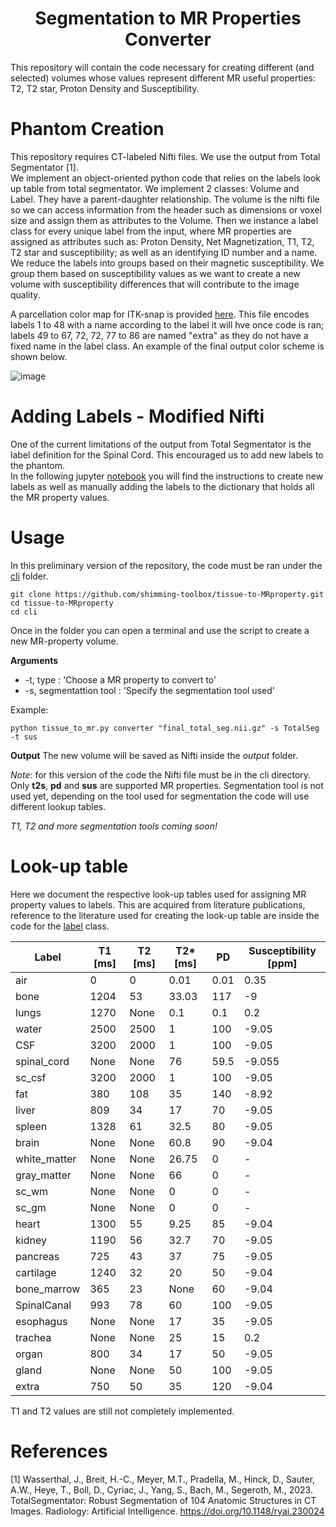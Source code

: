 # <div align="center">**Segmentation to MR Properties Converter**</div>

This repository will contain the code necessary for creating different (and selected) volumes whose values represent different MR useful properties: T2, T2 star, Proton Density and Susceptibility.

# Phantom Creation

This repository requires CT-labeled Nifti files. We use the output from Total Segmentator [1]. </br>
We implement an object-oriented python code that relies on the labels look up table from total segmentator. We implement 2 classes: Volume and Label. They have a parent-daughter relationship. The volume is the nifti file so we can access information from the header such as dimensions or voxel size and assign them as attributes to the Volume. Then we instance a label class for every unique label from the input, where MR properties are assigned as attributes such as: Proton Density, Net Magnetization, T1, T2, T2 star and susceptibility; as well as an identifying ID number and a name. We reduce the labels into groups based on their magnetic susceptibility. We group them based on susceptibility values as we want to create a new volume with susceptibility differences that will contribute to the image quality. 

A parcellation color map for ITK-snap is provided [here](parcellation_itk.txt). This file encodes labels 1 to 48 with a name according to the label it will hve once code is ran; labels 49 to 67, 72, 72, 77 to 86 are named "extra" as they do not have a fixed name in the label class. An example of the final output color scheme is shown below.

![image](https://github.com/sriosq/brainhack_project/assets/154398382/36e16ab6-0683-4455-bec4-4337bb7bb975)

# Adding Labels - Modified Nifti
One of the current limitations of the output from Total Segmentator is the label definition for the Spinal Cord. This encouraged us to add new labels to the phantom. </br>
In the following jupyter [notebook](https://github.com/shimming-toolbox/tissue-to-MRproperty/blob/main/interactive.ipynb) you will find the instructions to create new labels as well as manually adding the labels to the dictionary that holds all the MR property values.

# Usage
In this preliminary version of the repository, the code must be ran under the [cli](https://github.com/shimming-toolbox/tissue-to-MRproperty/tree/main/cli) folder.
```
git clone https://github.com/shimming-toolbox/tissue-to-MRproperty.git
cd tissue-to-MRproperty
cd cli
```
Once in the folder you can open a terminal and use the script to create a new MR-property volume. </br>

**Arguments** 
- -t, type : 'Choose a MR property to convert to'
- -s, segmentattion tool : 'Specify the segmentation tool used'

Example:
```
python tissue_to_mr.py converter "final_total_seg.nii.gz" -s TotalSeg -t sus
```

**Output** The new volume will be saved as Nifti inside the *output* folder.

*Note*: for this version of the code the Nifti file must be in the cli directory. Only **t2s**, **pd** and **sus** are supported MR properties. Segmentation tool is not used yet, depending on the tool used for segmentation the code will use different lookup tables.

*T1, T2 and more segmentation tools coming soon!*

# Look-up table
Here we document the respective look-up tables used for assigning MR property values to labels. This are acquired from literature publications, reference to the literature used for creating the look-up table are inside the code for the [label](functions/label.py) class.


| Label         | T1 [ms]  | T2  [ms] | T2*  [ms] | PD   | Susceptibility [ppm] |
|---------------|------|------|-------|------| ----------------------------|
| air           | 0    | 0    | 0.01  | 0.01 | 0.35 |
| bone          | 1204 | 53   | 33.03 | 117  | -9 |
| lungs         | 1270 | None | 0.1   | 0.1  | 0.2 |
| water         | 2500 | 2500 | 1     | 100  | -9.05 |
| CSF           | 3200 | 2000 | 1     | 100  | -9.05 |
| spinal_cord   | None | None | 76    | 59.5 | -9.055 |
| sc_csf        | 3200 | 2000 | 1     | 100  | -9.05 |
| fat           | 380  | 108  | 35    | 140  | -8.92 |
| liver         | 809  | 34   | 17    | 70   | -9.05 |
| spleen        | 1328 | 61   | 32.5  | 80   | -9.05 |
| brain         | None | None | 60.8  | 90   | -9.04 |
| white_matter  | None | None | 26.75 | 0    | - |
| gray_matter   | None | None | 66    | 0    | - |
| sc_wm         | None | None | 0     | 0    | - |
| sc_gm         | None | None | 0     | 0    | - |
| heart         | 1300 | 55   | 9.25  | 85   | -9.04 |
| kidney        | 1190 | 56   | 32.7  | 70   | -9.05 |
| pancreas      | 725  | 43   | 37    | 75   | -9.05 |
| cartilage     | 1240 | 32   | 20    | 50   | -9.04 |
| bone_marrow   | 365  | 23   | None  | 60   | -9.04 |
| SpinalCanal   | 993  | 78   | 60    | 100  | -9.05 |
| esophagus     | None | None | 17    | 35   | -9.05 |
| trachea       | None | None | 25    | 15   | 0.2 |
| organ         | 800  | 34   | 17    | 50   | -9.05 |
| gland         | None | None | 50    | 100  | -9.05 |
| extra         | 750  | 50   | 35    | 120  | -9.04 |

T1 and T2 values are still not completely implemented. </br>

# References 

[1] Wasserthal, J., Breit, H.-C., Meyer, M.T., Pradella, M., Hinck, D., Sauter, A.W., Heye, T., Boll, D., Cyriac, J., Yang, S., Bach, M., Segeroth, M., 2023. TotalSegmentator: Robust Segmentation of 104 Anatomic Structures in CT Images. Radiology: Artificial Intelligence. https://doi.org/10.1148/ryai.230024 </br>
